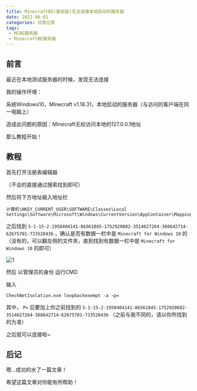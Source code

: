 ```yaml
---
title: MinecraftBE(基岩版)无法连接本地启动的服务器
date: 2022-06-01
categories: 日常记录
tags: 
 - MCBE服务器
 - MinecraftBE服务器
---
```

## 前言
最近在本地测试服务器的时候，发现无法连接

我的操作环境：

系统Windows10，Minecraft v1.18.31，本地启动的服务器（与访问的客户端在同一电脑上）

造成此问题的原因：Minecraft无权访问本地的127.0.0.1地址

那么教程开始！




## 教程

首先打开注册表编辑器

（不会的直接通过搜索找到即可）

然后将下方地址输入地址栏
```
计算机\HKEY_CURRENT_USER\SOFTWARE\Classes\Local Settings\Software\Microsoft\Windows\CurrentVersion\AppContainer\Mappings\
```

之后找到 `S-1-15-2-1958404141-86561845-1752920682-3514627264-368642714-62675701-733520436` ，确认是否有数据一栏中是 `Minecraft for Windows 10` 的（没有的，可以翻左侧的文件夹，直到找到有数据一栏中是 `Minecraft for Windows 10` 的即可）

![1](https://api.mluk.cn/images/Snipaste_2022-06-01_21-51-27.png)

然后 以管理员的身份 运行CMD

输入
```Command
CheckNetIsolation.exe loopbackexempt -a -p=
```

其中， `P=` 后要加上你之前找到的 `S-1-15-2-1958404141-86561845-1752920682-3514627264-368642714-62675701-733520436` （之前与我不同的，请以你所找到的为准）

之后就可以连接啦~




## 后记
嗯...成功的水了一篇文章！

希望这篇文章对你能有所帮助！